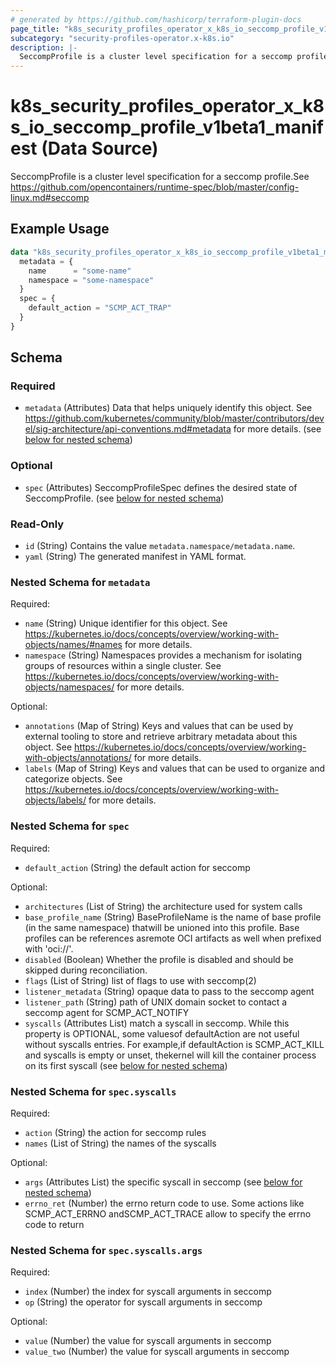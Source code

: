 ```yaml
---
# generated by https://github.com/hashicorp/terraform-plugin-docs
page_title: "k8s_security_profiles_operator_x_k8s_io_seccomp_profile_v1beta1_manifest Data Source - terraform-provider-k8s"
subcategory: "security-profiles-operator.x-k8s.io"
description: |-
  SeccompProfile is a cluster level specification for a seccomp profile.See https://github.com/opencontainers/runtime-spec/blob/master/config-linux.md#seccomp
---
```


# k8s_security_profiles_operator_x_k8s_io_seccomp_profile_v1beta1_manifest (Data Source)

SeccompProfile is a cluster level specification for a seccomp profile.See https://github.com/opencontainers/runtime-spec/blob/master/config-linux.md#seccomp

## Example Usage

```terraform
data "k8s_security_profiles_operator_x_k8s_io_seccomp_profile_v1beta1_manifest" "example" {
  metadata = {
    name      = "some-name"
    namespace = "some-namespace"
  }
  spec = {
    default_action = "SCMP_ACT_TRAP"
  }
}
```

<!-- schema generated by tfplugindocs -->
## Schema

### Required

- `metadata` (Attributes) Data that helps uniquely identify this object. See https://github.com/kubernetes/community/blob/master/contributors/devel/sig-architecture/api-conventions.md#metadata for more details. (see [below for nested schema](#nestedatt--metadata))

### Optional

- `spec` (Attributes) SeccompProfileSpec defines the desired state of SeccompProfile. (see [below for nested schema](#nestedatt--spec))

### Read-Only

- `id` (String) Contains the value `metadata.namespace/metadata.name`.
- `yaml` (String) The generated manifest in YAML format.

<a id="nestedatt--metadata"></a>
### Nested Schema for `metadata`

Required:

- `name` (String) Unique identifier for this object. See https://kubernetes.io/docs/concepts/overview/working-with-objects/names/#names for more details.
- `namespace` (String) Namespaces provides a mechanism for isolating groups of resources within a single cluster. See https://kubernetes.io/docs/concepts/overview/working-with-objects/namespaces/ for more details.

Optional:

- `annotations` (Map of String) Keys and values that can be used by external tooling to store and retrieve arbitrary metadata about this object. See https://kubernetes.io/docs/concepts/overview/working-with-objects/annotations/ for more details.
- `labels` (Map of String) Keys and values that can be used to organize and categorize objects. See https://kubernetes.io/docs/concepts/overview/working-with-objects/labels/ for more details.


<a id="nestedatt--spec"></a>
### Nested Schema for `spec`

Required:

- `default_action` (String) the default action for seccomp

Optional:

- `architectures` (List of String) the architecture used for system calls
- `base_profile_name` (String) BaseProfileName is the name of base profile (in the same namespace) thatwill be unioned into this profile. Base profiles can be references asremote OCI artifacts as well when prefixed with 'oci://'.
- `disabled` (Boolean) Whether the profile is disabled and should be skipped during reconciliation.
- `flags` (List of String) list of flags to use with seccomp(2)
- `listener_metadata` (String) opaque data to pass to the seccomp agent
- `listener_path` (String) path of UNIX domain socket to contact a seccomp agent for SCMP_ACT_NOTIFY
- `syscalls` (Attributes List) match a syscall in seccomp. While this property is OPTIONAL, some valuesof defaultAction are not useful without syscalls entries. For example,if defaultAction is SCMP_ACT_KILL and syscalls is empty or unset, thekernel will kill the container process on its first syscall (see [below for nested schema](#nestedatt--spec--syscalls))

<a id="nestedatt--spec--syscalls"></a>
### Nested Schema for `spec.syscalls`

Required:

- `action` (String) the action for seccomp rules
- `names` (List of String) the names of the syscalls

Optional:

- `args` (Attributes List) the specific syscall in seccomp (see [below for nested schema](#nestedatt--spec--syscalls--args))
- `errno_ret` (Number) the errno return code to use. Some actions like SCMP_ACT_ERRNO andSCMP_ACT_TRACE allow to specify the errno code to return

<a id="nestedatt--spec--syscalls--args"></a>
### Nested Schema for `spec.syscalls.args`

Required:

- `index` (Number) the index for syscall arguments in seccomp
- `op` (String) the operator for syscall arguments in seccomp

Optional:

- `value` (Number) the value for syscall arguments in seccomp
- `value_two` (Number) the value for syscall arguments in seccomp
